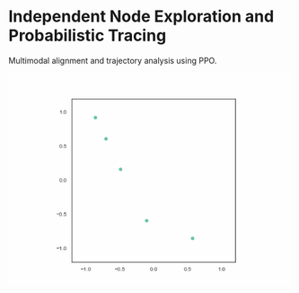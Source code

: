 # Independent Node Exploration and Probabilistic Tracing

Multimodal alignment and trajectory analysis using PPO.

![Run with 'find origin' reward after 100 episodes](./sample.gif)
